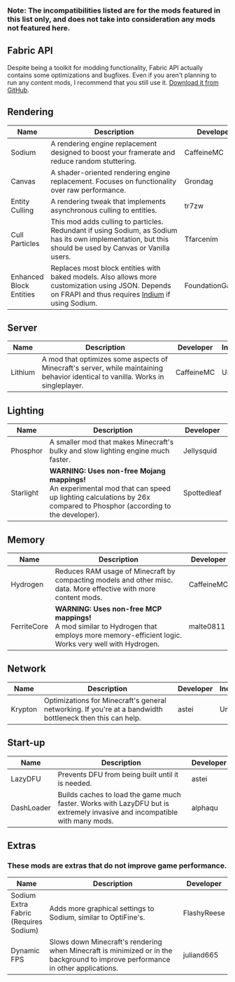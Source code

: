 ### Note: The incompatibilities listed are for the mods featured in this list only, and does not take into consideration any mods not featured here.

## Fabric API
Despite being a toolkit for modding functionality, Fabric API actually contains some optimizations and bugfixes. Even if you aren't planning to run any content mods, I recommend that you still use it. [Download it from GitHub](https://github.com/FabricMC/fabric).

## Rendering
| Name | <div style="width:290px">Description</div> | Developer | Incompatibilities | GitHub Link |
| --- | --- | --- | --- | --- |
| Sodium | A rendering engine replacement designed to boost your framerate and reduce random stuttering. | CaffeineMC | Canvas | https://github.com/jellysquid3/sodium-fabric |
| Canvas | A shader-oriented rendering engine replacement. Focuses on functionality over raw performance. | Grondag | Sodium | https://github.com/grondag/canvas |
| Entity Culling | A rendering tweak that implements asynchronous culling to entities. | tr7zw | Unknown | https://github.com/tr7zw/EntityCulling-Fabric |
| Cull Particles | This mod adds culling to particles. Redundant if using Sodium, as Sodium has its own implementation, but this should be used by Canvas or Vanilla users. | Tfarcenim | Sodium (redundant) | https://github.com/Tfarcenim/CullParticlesFabric |
| Enhanced Block Entities | Replaces most block entities with baked models. Also allows more customization using JSON. Depends on FRAPI and thus requires [Indium](https://github.com/comp500/Indium) if using Sodium. | FoundationGames | Unknown | https://github.com/FoundationGames/EnhancedBlockEntities |

## Server
| Name | <div style="width:290px">Description</div> | Developer | Incompatibilities | GitHub Link |
| --- | --- | --- | --- | --- |
| Lithium | A mod that optimizes some aspects of Minecraft's server, while maintaining behavior identical to vanilla. Works in singleplayer. | CaffeineMC | Unknown | https://github.com/jellysquid3/lithium-fabric |

## Lighting
| Name | <div style="width:290px">Description</div> | Developer | Incompatibilities | GitHub Link |
| --- | --- | --- | --- | --- |
| Phosphor | A smaller mod that makes Minecraft's bulky and slow lighting engine much faster. | Jellysquid | Starlight | https://github.com/jellysquid3/phosphor-fabric |
| Starlight | **WARNING: Uses non-free Mojang mappings!**<br>An experimental mod that can speed up lighting calculations by 26x compared to Phosphor (according to the developer). | Spottedleaf | Phosphor | https://github.com/Spottedleaf/Starlight |

## Memory
| Name | <div style="width:290px">Description</div> | Developer | Incompatibilities | GitHub Link |
| --- | --- | --- | --- | --- |
| Hydrogen | Reduces RAM usage of Minecraft by compacting models and other misc. data. More effective with more content mods. | CaffeineMC | DashLoader | https://github.com/jellysquid3/hydrogen-fabric |
| FerriteCore | **WARNING: Uses non-free MCP mappings!**<br>A mod similar to Hydrogen that employs more memory-efficient logic. Works very well with Hydrogen. | malte0811 | Unknown | https://github.com/malte0811/FerriteCore |

## Network
| Name | <div style="width:290px">Description</div> | Developer | Incompatibilities | GitHub Link |
| --- | --- | --- | --- | --- |
| Krypton | Optimizations for Minecraft's general networking. If you're at a bandwidth bottleneck then this can help. | astei | Unknown | https://github.com/astei/krypton |

## Start-up
| Name | <div style="width:290px">Description</div> | Developer | Incompatibilities | GitHub Link |
| --- | --- | --- | --- | --- |
| LazyDFU | Prevents DFU from being built until it is needed. | astei | Unknown | https://github.com/astei/lazydfu |
| DashLoader | Builds caches to load the game much faster. Works with LazyDFU but is extremely invasive and incompatible with many mods. | alphaqu | Hydrogen | https://github.com/alphaqu/DashLoader |

## Extras
### These mods are extras that do not improve game performance.
| Name | <div style="width:290px">Description</div> | Developer | Incompatibilities | GitHub Link |
| --- | --- | --- | --- | --- |
| Sodium Extra Fabric (Requires Sodium) | Adds more graphical settings to Sodium, similar to OptiFine's. | FlashyReese | Unknown | https://github.com/FlashyReese/sodium-extra-fabric/ |
| Dynamic FPS | Slows down Minecraft's rendering when Minecraft is minimized or in the background to improve performance in other applications. | juliand665 | Unknown | https://github.com/juliand665/Dynamic-FPS |
